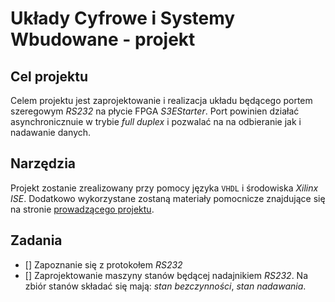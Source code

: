 # Układy Cyfrowe i Systemy Wbudowane - projekt

## Cel projektu
Celem projektu jest zaprojektowanie i realizacja układu będącego portem szeregowym _RS232_ na płycie FPGA _S3EStarter_. Port powinien działać asynchronicznuie w trybie _full duplex_ i pozwalać na na odbieranie jak i nadawanie danych.

## Narzędzia
Projekt zostanie zrealizowany przy pomocy języka `VHDL` i środowiska _Xilinx ISE_. Dodatkowo wykorzystane zostaną materiały pomocnicze znajdujące się na stronie [prowadzącego projektu](file:///C:/XilinxPrj/_WWW%20(local%20copies)/WWW_S3EStarter/index.htm#_Toc99974106).

## Zadania
- [] Zapoznanie się z protokołem _RS232_
- [] Zaprojektowanie maszyny stanów będącej nadajnikiem _RS232_. Na zbiór stanów składać się mają: _stan bezczynności_, _stan nadawania_.
